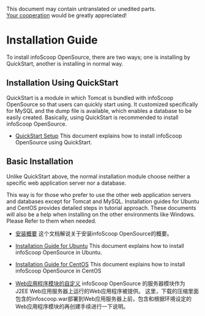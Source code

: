 This document may contain untranslated or unedited parts.  
[Your cooperation](../../README.md) would be greatly appreciated!

# Installation Guide

To install infoScoop OpenSource, there are two ways; one is installing by
QuickStart, another is installing in normal way.

## Installation Using QuickStart

QuickStart is a module in which Tomcat is bundled with infoScoop OpenSource so
that users can quickly start using. It customized specifically for MySQL and the dump file is available, which
enables a database to be easily created. Basically, using QuickStart is recommended to install infoScoop OpenSource.

  * [QuickStart Setup]
This document explains how to install infoScoop OpenSource using QuickStart.

## Basic Installation

Unlike QuickStart above, the normal installation module choose neither a
specific web application server nor a database.

This way is for those who prefer to use the other web application servers and
databases except for Tomcat and MySQL.
Installation guides for Ubuntu and CentOS provides detailed steps in tutorial
approach.
These documents will also be a help when installing on the other environments
like Windows. Please Refer to them when needed.

  * [安装概要][Installation Summary]
这个文档解说关于安装infoScoop OpenSource的概要。 


  * [Installation Guide for Ubuntu]
This document explains how to install infoScoop OpenSource in Ubuntu.  


  * [Installation Guide for CentOS]
This document explains how to install infoScoop OpenSource in CentOS  


  * [Web应用程序模块的自定义][Customizing Web Application Module]
infoScoop OpenSource 的服务器模块作为 J2EE Web应用服务器上运行的Web应用程序被提供。
这里，下载的压缩里面包含的infoscoop.war部署到Web应用服务器上前，包含和根据环境设定的Web应用程序模块的再创建手续进行一下说明。


[QuickStart Setup]: quickstart-setup.md
[Installation Summary]: installation-summary.md "安装概要"
[Installation Guide for Ubuntu]: installation-guide-for-ubuntu.md
[Installation Guide for CentOS]: installation-guide-for-centos.md
[Customizing Web Application Module]: customizing-web-application-module.md "Web应用程序模块的自定义"
